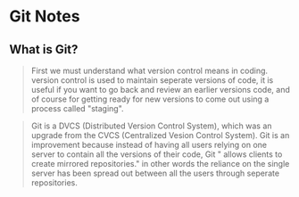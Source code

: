 # Git Notes

## What is Git?
> First we must understand what version control means in coding. version control is used to maintain seperate versions of code, it is useful if you want to go back and review an earlier versions code, and of course for getting ready for new versions to come out using a process called "staging". 

> Git is a DVCS (Distributed Version Control System), which was an upgrade  from the CVCS (Centralized Vesion Control System). Git is an improvement because instead of having all users relying on one server to contain all the versions of their code, Git " allows clients to create mirrored repositories." in other words the reliance on the single server has been spread out between all the users through seperate repositories.


